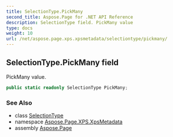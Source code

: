 ```yaml
---
title: SelectionType.PickMany
second_title: Aspose.Page for .NET API Reference
description: SelectionType field. PickMany value
type: docs
weight: 10
url: /net/aspose.page.xps.xpsmetadata/selectiontype/pickmany/
---
```

## SelectionType.PickMany field

PickMany value.

```csharp
public static readonly SelectionType PickMany;
```

### See Also

* class [SelectionType](../)
* namespace [Aspose.Page.XPS.XpsMetadata](../../selectiontype/)
* assembly [Aspose.Page](../../../)


